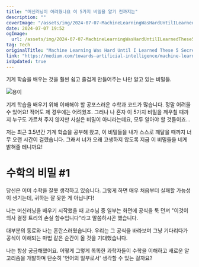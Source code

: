 ```yaml
---
title: "머신러닝이 어려웠나요 이 5가지 비밀을 알기 전까지는"
description: ""
coverImage: "/assets/img/2024-07-07-MachineLearningWasHardUntilILearnedThese5Secrets_0.png"
date: 2024-07-07 19:52
ogImage:
  url: /assets/img/2024-07-07-MachineLearningWasHardUntilILearnedThese5Secrets_0.png
tag: Tech
originalTitle: "Machine Learning Was Hard Until I Learned These 5 Secrets!"
link: "https://medium.com/towards-artificial-intelligence/machine-learning-was-hard-until-i-learned-these-5-secrets-0ad594de0bec"
isUpdated: true
---
```


기계 학습을 배우는 것을 훨씬 쉽고 즐겁게 만들어주는 나만 알고 있는 비밀들.

![용이](/assets/img/2024-07-07-MachineLearningWasHardUntilILearnedThese5Secrets_0.png)

기계 학습을 배우기 위해 이해해야 할 공포스러운 수학과 코드가 많습니다. 정말 어려울 수 있어요! 적어도 제 경우에는 어려웠죠. 그러나 나 혼자 이 5가지 비밀을 깨우칠 때까지 누구도 가르쳐 주지 않지만 사실은 비밀이 아니라는데요, 모두 알아야 할 것들이죠...

저는 최근 3.5년간 기계 학습을 공부해 왔고, 이 비밀들을 내가 스스로 깨달을 때까지 너무 오랜 시간이 걸렸습니다.
그래서 너가 오래 고생하지 않도록 지금 이 비밀들을 네게 밝혀줄 테니까요!

<div class="content-ad"></div>

# 수학의 비밀 #1

당신은 이미 수학을 잘못 생각하고 있습니다. 그렇게 하면 매우 처음부터 실패할 가능성이 생기는데, 귀하는 잘 못한 게 아닙니다!

나는 머신러닝을 배우기 시작했을 때 교수님 중 일부는 화면에 공식을 툭 던져 "이것이 의사 결정 트리의 손실 함수입니다"라고 말씀하시곤 했습니다.

대부분의 동료와 나는 혼란스러웠습니다. 우리는 그 공식을 바라보며 그냥 기다리다가 공식이 이해되는 마법 같은 순간이 올 것을 기대했습니다.

<div class="content-ad"></div>

나는 항상 궁금해했어요. 어떻게 그렇게 똑똑한 과학자들이 수학을 이해하고 새로운 알고리즘을 개발하며 단순히 '언어의 일부로서' 생각할 수 있는 걸까요?
